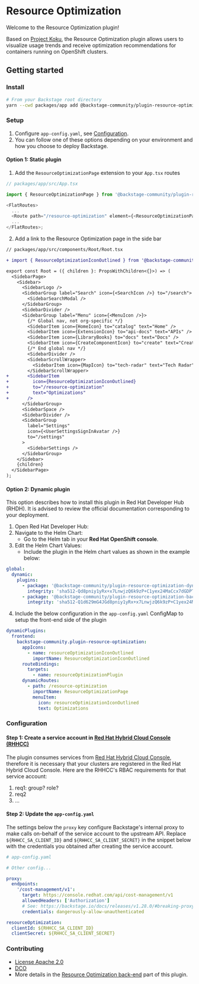 # Resource Optimization

Welcome to the Resource Optimization plugin!

Based on [Project Koku](https://github.com/project-koku/koku), the Resource Optimization plugin allows users to visualize usage trends and receive optimization recommendations for containers running on OpenShift clusters.

## Getting started

### Install

```sh
# From your Backstage root directory
yarn --cwd packages/app add @backstage-community/plugin-resource-optimization
```

### Setup

1. Configure `app-config.yaml`, see [Configuration](#configuration).
2. You can follow one of these options depending on your environment and how you choose to deploy Backstage.

#### Option 1: Static plugin

1. Add the `ResourceOptimizationPage` extension to your `App.tsx` routes

```ts
// packages/app/src/App.tsx

import { ResourceOptimizationPage } from '@backstage-community/plugin-resource-optimization';

<FlatRoutes>
  ...
  <Route path="/resource-optimization" element={<ResourceOptimizationPage />} />
  ...
</FlatRoutes>;
```

2. Add a link to the Resource Optimization page in the side bar

```diff
// packages/app/src/components/Root/Root.tsx

+ import { ResourceOptimizationIconOutlined } from '@backstage-community/plugin-resource-optimization';

export const Root = ({ children }: PropsWithChildren<{}>) => (
  <SidebarPage>
    <Sidebar>
      <SidebarLogo />
      <SidebarGroup label="Search" icon={<SearchIcon />} to="/search">
        <SidebarSearchModal />
      </SidebarGroup>
      <SidebarDivider />
      <SidebarGroup label="Menu" icon={<MenuIcon />}>
        {/* Global nav, not org-specific */}
        <SidebarItem icon={HomeIcon} to="catalog" text="Home" />
        <SidebarItem icon={ExtensionIcon} to="api-docs" text="APIs" />
        <SidebarItem icon={LibraryBooks} to="docs" text="Docs" />
        <SidebarItem icon={CreateComponentIcon} to="create" text="Create..." />
        {/* End global nav */}
        <SidebarDivider />
        <SidebarScrollWrapper>
          <SidebarItem icon={MapIcon} to="tech-radar" text="Tech Radar" />
        </SidebarScrollWrapper>
+       <SidebarItem
+         icon={ResourceOptimizationIconOutlined}
+         to="/resource-optimization"
+         text="Optimizations"
+       />
      </SidebarGroup>
      <SidebarSpace />
      <SidebarDivider />
      <SidebarGroup
        label="Settings"
        icon={<UserSettingsSignInAvatar />}
        to="/settings"
      >
        <SidebarSettings />
      </SidebarGroup>
    </Sidebar>
    {children}
  </SidebarPage>
);
```

#### Option 2: Dynamic plugin

This option describes how to install this plugin in Red Hat Developer Hub (RHDH).
It is advised to review the official documentation corresponding to your deployment.

1. Open Red Hat Developer Hub:
2. Navigate to the Helm Chart:
   - Go to the Helm tab in your **Red Hat OpenShift console**.
3. Edit the Helm Chart Values:
   - Include the plugin in the Helm chart values as shown in the example below:

```yaml
global:
  dynamic:
    plugins:
      - package: '@backstage-community/plugin-resource-optimization-dynamic@1.0.0'
        integrity: 'sha512-Qd8pniy1yRx+x7LnwjzQ6k9zP+C1yex24MaCcx7dGDPT/XbTokwoSZr4baSSn8jUA6P45NUUevu1d629mG4JGQ=='
      - package: '@backstage-community/plugin-resource-optimization-backend-dynamic@1.0.0'
        integrity: 'sha512-Q1d629mG4JGd8pniy1yRx+x7LnwjzQ6k9zP+C1yex24MaCcx7dGDPT/XbTokwoSZr4baSSn8jUA6P45NUUevud8pniy1yRQx=='
```

4. Include the below configuration in the `app-config.yaml` ConfigMap to setup the front-end side of the plugin

```yaml
dynamicPlugins:
  frontend:
    backstage-community.plugin-resource-optimization:
      appIcons:
        - name: resourceOptimizationIconOutlined
          importName: ResourceOptimizationIconOutlined
      routeBindings:
        targets:
          - name: resourceOptimizationPlugin
      dynamicRoutes:
        - path: /resource-optimization
          importName: ResourceOptimizationPage
          menuItem:
            icon: resourceOptimizationIconOutlined
            text: Optimizations
```

### Configuration

#### Step 1: Create a service account in [Red Hat Hybrid Cloud Console (RHHCC)](https://console.redhat.com/application-services/service-accounts)

The plugin consumes services from [Red Hat Hybrid Cloud Console](https://console.redhat.com/openshift/cost-management/optimizations), therefore it is necessary that your clusters are registered in the Red Hat Hybrid Cloud Console.
Here are the RHHCC's RBAC requirements for that service account:

1. req1: group? role?
2. req2
3. ...

#### Step 2: Update the `app-config.yaml`

The settings below the `proxy` key configure Backstage's internal proxy to make calls on-behalf of the service account to the upstream API.
Replace `${RHHCC_SA_CLIENT_ID}` and `${RHHCC_SA_CLIENT_SECRET}` in the snippet below with the credentials you obtained after creating the service account.

```yaml
# app-config.yaml

# Other config...

proxy:
  endpoints:
    '/cost-management/v1':
      target: https://console.redhat.com/api/cost-management/v1
      allowedHeaders: ['Authorization']
      # See: https://backstage.io/docs/releases/v1.28.0/#breaking-proxy-backend-plugin-protected-by-default
      credentials: dangerously-allow-unauthenticated

resourceOptimization:
  clientId: ${RHHCC_SA_CLIENT_ID}
  clientSecret: ${RHHCC_SA_CLIENT_SECRET}
```

### Contributing

- [License Apache 2.0](../../LICENSE.md)
- [DCO](../../DCO.md)
- More details in the [Resource Optimization back-end](../resource-optimization-backend/README.md) part of this plugin.
